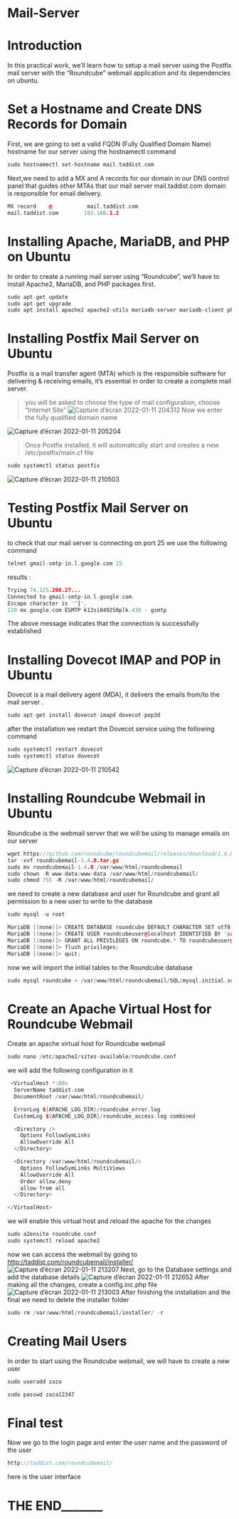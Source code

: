 # Mail-Server
# Introduction
In this practical work, we’ll learn how to setup a mail server using the Postfix mail server with the “Roundcube” webmail application and its dependencies on ubuntu.
# Set a Hostname and Create DNS Records for Domain
First, we are going to set a valid FQDN (Fully Qualified Domain Name) hostname for our server using the hostnamectl command 
```cpp
sudo hostnamectl set-hostname mail.taddist.com
```
Next,we need to add a MX and A records for our domain in our DNS control panel that guides other MTAs that our mail server mail.taddist.com domain is responsible for email delivery.
```cpp
MX record    @           mail.taddist.com
mail.taddist.com        192.168.1.2
```
# Installing Apache, MariaDB, and PHP on Ubuntu
In order to create a running mail server using “Roundcube”, we’ll have to install Apache2, MariaDB, and PHP packages first.
```cpp
sudo apt-get update
sudo apt-get upgrade
sudo apt install apache2 apache2-utils mariadb-server mariadb-client php7.4 libapache2-mod-php7.4 php7.4-mysql php-net-ldap2 php-net-ldap3 php-imagick php7.4-common php7.4-gd php7.4-imap php7.4-json php7.4-curl php7.4-zip php7.4-xml php7.4-mbstring php7.4-bz2 php7.4-intl php7.4-gmp php-net-smtp php-mail-mime php-net-idna2 mailutils
```
# Installing Postfix Mail Server on Ubuntu
Postfix is a mail transfer agent (MTA) which is the responsible software for delivering & receiving emails, it’s essential in order to create a complete mail server.
> you will be asked to choose the type of mail configuration, choose “Internet Site”
![Capture d’écran 2022-01-11 204312](https://user-images.githubusercontent.com/85891554/149012373-7c56f74a-ab7d-4739-82bd-3ed4afe012c6.png)
> Now we enter the fully qualified domain name

![Capture d’écran 2022-01-11 205204](https://user-images.githubusercontent.com/85891554/149012385-7ede9522-222b-458b-acef-1f98fd61a68a.png)
> Once Postfix installed, it will automatically start and creates a new /etc/postfix/main.cf file
```cpp
sudo systemctl status postfix
```
![Capture d’écran 2022-01-11 210503](https://user-images.githubusercontent.com/85891554/149013420-e699221f-d64f-46d4-a204-02817d6cf07f.png)
# Testing Postfix Mail Server on Ubuntu
to check that our mail server is connecting on port 25 we use the following command
```cpp
telnet gmail-smtp-in.l.google.com 25
```
results :
```cpp
Trying 74.125.200.27...
Connected to gmail-smtp-in.l.google.com.
Escape character is '^]'.
220 mx.google.com ESMTP k12si849250plk.430 - gsmtp
```
The above message indicates that the connection is successfully established
# Installing Dovecot IMAP and POP in Ubuntu
Dovecot is a mail delivery agent (MDA), it delivers the emails from/to the mail server .
```cpp
sudo apt-get install dovecot-imapd dovecot-pop3d
```
after the installation we restart the Dovecot service using the following command
```cpp
sudo systemctl restart dovecot
sudo systemctl status dovecot
```
![Capture d’écran 2022-01-11 210542](https://user-images.githubusercontent.com/85891554/149013434-4d8f07b8-cd54-4bce-a008-6e450573ef5b.png)
# Installing Roundcube Webmail in Ubuntu
Roundcube is the webmail server that we will be using to manage emails on our server
```cpp
wget https://github.com/roundcube/roundcubemail/releases/download/1.4.8/roundcubemail-1.4.8.tar.gz
tar -xvf roundcubemail-1.4.8.tar.gz
sudo mv roundcubemail-1.4.8 /var/www/html/roundcubemail
sudo chown -R www-data:www-data /var/www/html/roundcubemail/
sudo chmod 755 -R /var/www/html/roundcubemail/
```
we need to create a new database and user for Roundcube and grant all permission to a new user to write to the database
```cpp
sudo mysql -u root

MariaDB [(none)]> CREATE DATABASE roundcube DEFAULT CHARACTER SET utf8 COLLATE utf8_general_ci;
MariaDB [(none)]> CREATE USER roundcubeuser@localhost IDENTIFIED BY 'password';
MariaDB [(none)]> GRANT ALL PRIVILEGES ON roundcube.* TO roundcubeuser@localhost;
MariaDB [(none)]> flush privileges;
MariaDB [(none)]> quit;
```
now we will import the initial tables to the Roundcube database
```cpp
sudo mysql roundcube < /var/www/html/roundcubemail/SQL/mysql.initial.sql
```
# Create an Apache Virtual Host for Roundcube Webmail
Create an apache virtual host for Roundcube webmail
```cpp
sudo nano /etc/apache2/sites-available/roundcube.conf
```
we will add the following configuration in it
```cpp
 <VirtualHost *:80>
  ServerName taddist.com
  DocumentRoot /var/www/html/roundcubemail/

  ErrorLog ${APACHE_LOG_DIR}/roundcube_error.log
  CustomLog ${APACHE_LOG_DIR}/roundcube_access.log combined

  <Directory />
    Options FollowSymLinks
    AllowOverride All
  </Directory>

  <Directory /var/www/html/roundcubemail/>
    Options FollowSymLinks MultiViews
    AllowOverride All
    Order allow,deny
    allow from all
  </Directory>

</VirtualHost>
````
we will enable this virtual host and reload the apache for the changes
```cpp
sudo a2ensite roundcube.conf
sudo systemctl reload apache2
```
now we can access the webmail by going to http://taddist.com/roundcubemail/installer/
![Capture d’écran 2022-01-11 213207](https://user-images.githubusercontent.com/85891554/149016970-2f75c9f2-c2cb-4780-b1cd-800fa6533df8.png)
Next, go to the Database settings and add the database details
![Capture d’écran 2022-01-11 212652](https://user-images.githubusercontent.com/85891554/149016989-393924ea-0cae-4a54-aee5-875a64bc31e3.png)
After making all the changes, create a config.inc.php file
![Capture d’écran 2022-01-11 213003](https://user-images.githubusercontent.com/85891554/149016997-9f99e560-e8bb-47a5-8fa9-5fbdf170ba71.png)
After finishing the installation and the final we need to delete the installer folder
```cpp
sudo rm /var/www/html/roundcubemail/installer/ -r
```
# Creating Mail Users
In order to start using the Roundcube webmail, we will have to create a new user
```cpp
sudo useradd zaza
```

```cpp
sudo passwd zaza12347
```
# Final test
Now we go to the login page and enter the user name and the password of the user
```cpp
http://taddist.com/roundcubemail/
```

here is the user interface

# THE END_______
